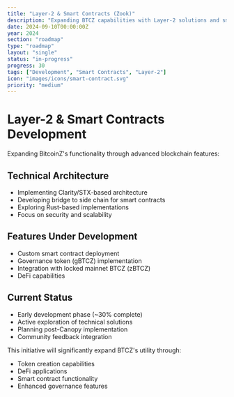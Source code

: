 ```yaml
---
title: "Layer-2 & Smart Contracts (Zook)"
description: "Expanding BTCZ capabilities with Layer-2 solutions and smart contracts"
date: 2024-09-10T00:00:00Z
year: 2024
section: "roadmap"
type: "roadmap"
layout: "single"
status: "in-progress"
progress: 30
tags: ["Development", "Smart Contracts", "Layer-2"]
icon: "images/icons/smart-contract.svg"
priority: "medium"
---
```


# Layer-2 & Smart Contracts Development

Expanding BitcoinZ's functionality through advanced blockchain features:

## Technical Architecture
- Implementing Clarity/STX-based architecture
- Developing bridge to side chain for smart contracts
- Exploring Rust-based implementations
- Focus on security and scalability

## Features Under Development
- Custom smart contract deployment
- Governance token (gBTCZ) implementation
- Integration with locked mainnet BTCZ (zBTCZ)
- DeFi capabilities

## Current Status
- Early development phase (~30% complete)
- Active exploration of technical solutions
- Planning post-Canopy implementation
- Community feedback integration

This initiative will significantly expand BTCZ's utility through:
- Token creation capabilities
- DeFi applications
- Smart contract functionality
- Enhanced governance features
